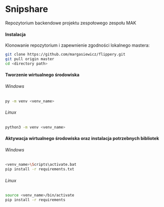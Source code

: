 # Snipshare
Repozytorium backendowe projektu zespołowego zespołu MAK
#### Instalacja
Klonowanie repozytorium i zapewnienie zgodności lokalnego mastera:
```bash
git clone https://github.com/margasiewicz/flippery.git
git pull origin master
cd <directory path>
```
#### Tworzenie wirtualnego środowiska
###### Windows
```bash
py -m venv <venv_name>
```
###### Linux
```bash
python3 -m venv <venv_name>
```
#### Aktywacja wirtualnego środowiska oraz instalacja potrzebnych bibliotek
###### Windows
```bash
<venv_name>\Scripts\activate.bat
pip install -r requirements.txt
```
###### Linux
```bash
source <venv_name>/bin/activate
pip install -r requirements
```
